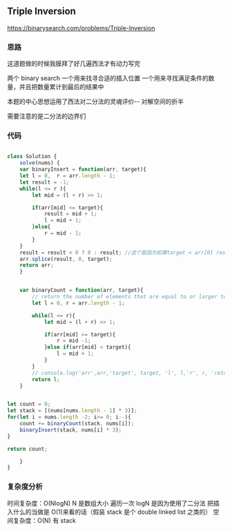## Triple Inversion

https://binarysearch.com/problems/Triple-Inversion

### 思路

这道题做的时候我膜拜了好几遍西法才有动力写完

两个 binary search
一个用来找寻合适的插入位置
一个用来寻找满足条件的数量，并且把数量累计到最后的结果中

本题的中心思想运用了西法对二分法的灵魂评价-- 对解空间的折半

需要注意的是二分法的边界们

### 代码

```JavaScript

class Solution {
    solve(nums) {
    var binaryInsert = function(arr, target){
    let l = 0,  r = arr.length - 1;
    let result = -1;
    while(l <= r ){
        let mid = (l + r) >> 1;

        if(arr[mid] <= target){
            result = mid + 1;
            l = mid + 1;
        }else{
            r = mid - 1;
        }
    }
    result = result < 0 ? 0 : result; //这个是因为如果target < arr[0] result会是负数
    arr.splice(result, 0, target);
    return arr;
    }


    var binaryCount = function(arr, target){
        // return the number of elements that are equal to or larger to the target
        let l = 0, r = arr.length - 1;

        while(l <= r){
            let mid = (l + r) >> 1;

            if(arr[mid] >= target){
                r = mid -1;
            }else if(arr[mid] < target){
                l = mid + 1;
            }
        }
        // console.log('arr',arr,'target', target, 'l', l,'r', r, 'return:', l);
        return l;
    }


let count = 0;
let stack = [(nums[nums.length - 1] * 3)];
for(let i = nums.length -2; i>= 0; i--){
    count += binaryCount(stack, nums[i]);
    binaryInsert(stack, nums[i] * 3);
}

return count;

    }
}
```

### 复杂度分析

时间复杂度：O(NlogN) N 是数组大小 遍历一次 logN 是因为使用了二分法 把插入什么的当做是 O(1)来看的话（假装 stack 是个 double linked list 之类的）
空间复杂度：O(N) 有 stack
